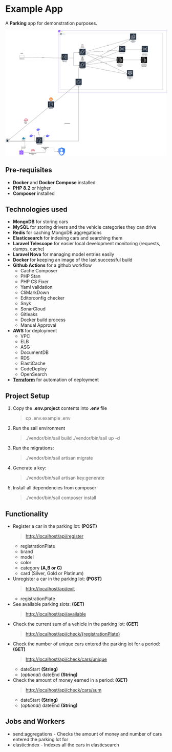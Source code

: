 # Example App

A **Parking** app for demonstration purposes.

![Diagram](./public/mdp_diagram.png)

## Pre-requisites

-   **Docker** and **Docker Compose** installed
-   **PHP 8.2** or higher
-   **Composer** installed

## Technologies used

-   **MongoDB** for storing cars
-   **MySQL** for stоring drivers and the vehicle categories they can drive
-   **Redis** for caching MongoDB aggregations
-   **Elasticsearch** for indexing cars and searching them
-   **Laravel Telescope** for easier local development monitoring
    (requests, dumps, cache)
-   **Laravel Nova** for managing model entries easily
-   **Docker** for keeping an image of the last successful build
-   **Github Actions** for a github workflow
    -   Cache Composer
    -   PHP Stan
    -   PHP CS Fixer
    -   Yaml validation
    -   CliMarkDown
    -   Editorconfig checker
    -   Snyk
    -   SonarCloud
    -   Gitleaks
    -   Docker build process
    -   Manual Approval
-   **AWS** for deployment
    -   VPC
    -   ELB
    -   ASG
    -   DocumentDB
    -   RDS
    -   ElastiCache
    -   CodeDeploy
    -   OpenSearch
-   [**Terraform**](https://github.com/VasilHristovDev/mdp_project/tree/main/terraform) for automation of deployment

## Project Setup

1. Copy the **.env.project** contents into **.env** file
    > cp .env.example .env
2. Run the sail environment
    > ./vendor/bin/sail build
    > ./vendor/bin/sail up -d
3. Run the migrations:
    > ./vendor/bin/sail artisan migrate
4. Generate a key:
    > ./vendor/bin/sail artisan key:generate
5. Install all dependencies from composer
    > ./vendor/bin/sail composer install

## Functionality

-   Register a car in the parking lot: **(POST)**
    > <http://localhost/api/register>
    -   registrationPlate
    -   brand
    -   model
    -   color
    -   category **(A,B or C)**
    -   card (Silver, Gold or Platinum)
-   Unregister a car in the parking lot: **(POST)**
    > <http://localhost/api/exit>
    -   registrationPlate
-   See available parking slots: **(GET)**
    > <http://localhost/api/available>
-   Check the current sum of a vehicle in the parking lot: **(GET)**
    > <http://localhost/api/check/{registrationPlate}>
-   Check the number of unique cars entered the parking lot for a period: **(GET)**
    > <http://localhost/api/check/cars/unique>
    -   dateStart **(String)**
    -   (_optional_) dateEnd **(String)**
-   Check the amount of money earned in a period: **(GET)**
    > <http://localhost/api/check/cars/sum>
    -   dateStart **(String)**
    -   (_optional_) dateEnd **(String)**

## Jobs and Workers

-   send:aggregations - Checks the amount of money and number
    of cars entered the parking lot for
-   elastic:index - Indexes all the cars in elasticsearch
